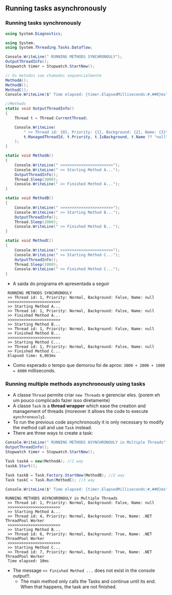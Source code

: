 
## Running tasks asynchronously

### Running tasks synchronously
``` cs 
using System.Diagnostics;

using System;
using System.Threading.Tasks.Dataflow;

Console.WriteLine(" RUNNING METHODS SYNCHRONOULY");
OutputThreadInfo();
Stopwatch timer = Stopwatch.StartNew();

// Os metodos sao chamados sequencialmente
MethodA();
MethodB();
MethodC();
Console.WriteLine($" Time elapsed: {timer.ElapsedMilliseconds:#,##0}ms");

//Methods
static void OutputThreadInfo()
{
    Thread t = Thread.CurrentThread;

    Console.WriteLine(
        " >> Thread id: {0}, Priority: {1}, Background: {2}, Name: {3}",
        t.ManagedThreadId, t.Priority, t.IsBackground, t.Name ?? "null"
    );    
}

static void MethodA()
{
    Console.WriteLine(" >>>>>>>>>>>>>>>>>>>>>>>");
    Console.WriteLine(" >> Starting Method A...");
    OutputThreadInfo();
    Thread.Sleep(3000);
    Console.WriteLine(" >> Finished Method A...");
}

static void MethodB()
{
    Console.WriteLine(" >>>>>>>>>>>>>>>>>>>>>>>");
    Console.WriteLine(" >> Starting Method B...");
    OutputThreadInfo();
    Thread.Sleep(2000);
    Console.WriteLine(" >> Finished Method B...");
}

static void MethodC()
{
    Console.WriteLine(" >>>>>>>>>>>>>>>>>>>>>>>");
    Console.WriteLine(" >> Starting Method C...");
    OutputThreadInfo();
    Thread.Sleep(1000);
    Console.WriteLine(" >> Finished Method C...");
}
```

- A saida do programa eh apresentada a seguir

```
 RUNNING METHODS SYNCHRONOULY
 >> Thread id: 1, Priority: Normal, Background: False, Name: null
 >>>>>>>>>>>>>>>>>>>>>>>
 >> Starting Method A...
 >> Thread id: 1, Priority: Normal, Background: False, Name: null
 >> Finished Method A...
 >>>>>>>>>>>>>>>>>>>>>>>
 >> Starting Method B...
 >> Thread id: 1, Priority: Normal, Background: False, Name: null
 >> Finished Method B...
 >>>>>>>>>>>>>>>>>>>>>>>
 >> Starting Method C...
 >> Thread id: 1, Priority: Normal, Background: False, Name: null
 >> Finished Method C...
 Elapsed time: 6,003ms
```

- Como esperado o tempo que demorou foi de aprox: `3000 + 2000 + 1000 = 6000` milliseconds.

### Running multiple methods asynchronously using tasks
- A classe `Thread` permite criar `new Threads` e gerenciar eles. (porem eh um pouco complicado fazer isso diretamente)
- A classe `Task` is a **thread wrapper** which ease the creation and management of threads (moreover it allows the code to execute `aynchronously`). 
- To run the previous code asynchronously it is only necessary to modify the method call and use `Task` instead.
- There are three ways to create a task:

``` cs
Console.WriteLine(" RUNNING METHODS ASYNCHRONOULY in Multiple Threads");
OutputThreadInfo();
Stopwatch timer = Stopwatch.StartNew();

Task taskA = new(MethodA); //1 way
taskA.Start();

Task taskB = Task.Factory.StartNew(MethodB); //2 way
Task taskC = Task.Run(MethodC); //3 way

Console.WriteLine($" Time elapsed: {timer.ElapsedMilliseconds:#,##0}ms");
```

```
RUNNING METHODS ASYNCHRONOULY in Multiple Threads
 >> Thread id: 1, Priority: Normal, Background: False, Name: null
 >>>>>>>>>>>>>>>>>>>>>>>
 >> Starting Method A...
 >> Thread id: 4, Priority: Normal, Background: True, Name: .NET ThreadPool Worker
 >>>>>>>>>>>>>>>>>>>>>>>
 >> Starting Method B...
 >> Thread id: 6, Priority: Normal, Background: True, Name: .NET ThreadPool Worker
 >>>>>>>>>>>>>>>>>>>>>>>
 >> Starting Method C...
 >> Thread id: 7, Priority: Normal, Background: True, Name: .NET ThreadPool Worker
 Time elapsed: 10ms
```

- The message `>> Finished Method ...` does not exist in the console output!!.
   - The main method only calls the Tasks and continue until its end. When that happens, the task are not finished.


